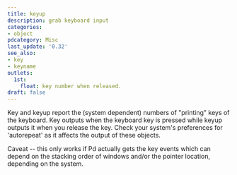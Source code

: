 ```yaml
---
title: keyup
description: grab keyboard input
categories:
- object
pdcategory: Misc
last_update: '0.32'
see_also:
- key
- keyname
outlets:
  1st:
    float: key number when released.
draft: false
---
```

Key and keyup report the (system dependent) numbers of "printing" keys of the keyboard. Key outputs when the keyboard key is pressed while keyup outputs it when you release the key. Check your system's preferences for 'autorepeat' as it affects the output of these objects.

Caveat -- this only works if Pd actually gets the key events which can depend on the stacking order of windows and/or the pointer location, depending on the system.
